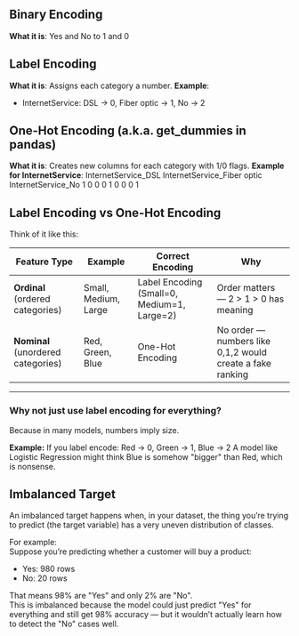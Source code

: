 ## Binary Encoding
**What it is**: Yes and No to 1 and 0

## Label Encoding
**What it is**: Assigns each category a number.
**Example**:
- InternetService: DSL → 0, Fiber optic → 1, No → 2

## One-Hot Encoding (a.k.a. get_dummies in pandas)
**What it is**: Creates new columns for each category with 1/0 flags.
**Example for InternetService**:
InternetService_DSL      InternetService_Fiber optic      InternetService_No
         1                           0                             0
         0                           1                             0
         0                           0                             1

## Label Encoding vs One-Hot Encoding

Think of it like this:

| Feature Type               | Example                    | Correct Encoding                                   | Why                                                     |
|----------------------------|----------------------------|----------------------------------------------------|---------------------------------------------------------|
| **Ordinal** (ordered categories) | Small, Medium, Large       | Label Encoding (Small=0, Medium=1, Large=2)        | Order matters — 2 > 1 > 0 has meaning                   |
| **Nominal** (unordered categories) | Red, Green, Blue          | One-Hot Encoding                                   | No order — numbers like 0,1,2 would create a fake ranking |

---

### Why not just use label encoding for everything?
Because in many models, numbers imply size.

**Example:**
If you label encode:
Red → 0, Green → 1, Blue → 2
A model like Logistic Regression might think Blue is somehow "bigger" than Red, which is nonsense.


## Imbalanced Target
An imbalanced target happens when, in your dataset, the thing you’re trying to predict (the target variable) has a very uneven distribution of classes.

For example:  
Suppose you’re predicting whether a customer will buy a product:  
- Yes: 980 rows  
- No: 20 rows  

That means 98% are "Yes" and only 2% are "No".  
This is imbalanced because the model could just predict "Yes" for everything and still get 98% accuracy — but it wouldn’t actually learn how to detect the "No" cases well.